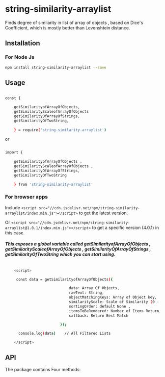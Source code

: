 # string-similarity-arraylist

Finds degree of similarity in list of array of objects , based on Dice's Coefficient, which is mostly better than Levenshtein distance.

## Installation

### For Node Js 

```bash
npm install string-similarity-arraylist --save
```

## Usage

```bash

const {

    getSimilarityofArrayOfObjects,
    getSimilarityScaleofArrayOfObjects
    getSimilarityOfArrayOfStrings,
    getSimilarityOfTwoString,
    
    } = require('string-similarity-arraylist')

```

or

```bash

import { 
    
    getSimilarityofArrayOfObjects ,
    getSimilarityScaleofArrayOfObjects ,
    getSimilarityOfArrayOfStrings,
    getSimilarityOfTwoString 
    
    } from 'string-similarity-arraylist'

```

### For browser apps

Include   ``<script src="//cdn.jsdelivr.net/npm/string-similarity-arraylist/index.min.js"></script>`` to get the latest version.

Or ``<script src="//cdn.jsdelivr.net/npm/string-similarity-arraylist@1.0.1/index.min.js"></script>`` to get a specific version (4.0.1) in this case.

##### This exposes a global variable called getSimilarityofArrayOfObjects , getSimilarityScaleofArrayOfObjects , getSimilarityOfArrayOfStrings , getSimilarityOfTwoString  which you can start using.

```bash

    <script>

     const data = getSimilarityofArrayOfObjects({

                             data: Array Of Objects,
                             rawText: String,
                             objectMatchingKeys: Array of Object key,
                             similarityScale: Scale of Similarity (0 - 1)
                             sortingOrder: default None ,
                             itemsToBeRendered: Number of Items Return,
                             callback: Return Best Match
            
                         });

      console.log(data)    // All Filtered Lists             

    </script>

```

## API

The package contains Four methods:


